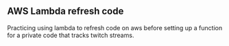 ## AWS Lambda refresh code 

Practicing using lambda to refresh code on aws before setting up a function for a private code that tracks twitch streams.